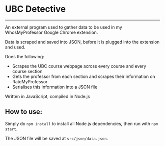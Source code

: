 # UBC Detective

---

An external program used to gather data to be used in my WhosMyProfessor Google Chrome extension.

Data is scraped and saved into JSON, before it is plugged into the extension and used.

Does the following:

- Scrapes the UBC course webpage across every course and every course section
- Gets the professor from each section and scrapes their information on RateMyProfessor
- Serialises this information into a JSON file

Written in JavaScript, compiled in Node.js

## How to use:

Simply do ```npm install``` to install all Node.js dependencies, then run with ```npm start```.

The JSON file will be saved at ```src/json/data.json```.